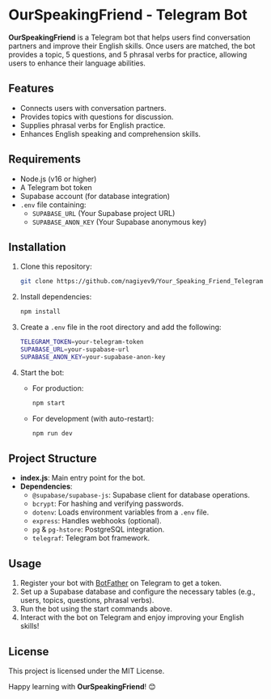 # OurSpeakingFriend - Telegram Bot

**OurSpeakingFriend** is a Telegram bot that helps users find conversation partners and improve their English skills. Once users are matched, the bot provides a topic, 5 questions, and 5 phrasal verbs for practice, allowing users to enhance their language abilities.

## Features

- Connects users with conversation partners.
- Provides topics with questions for discussion.
- Supplies phrasal verbs for English practice.
- Enhances English speaking and comprehension skills.

## Requirements

- Node.js (v16 or higher)
- A Telegram bot token
- Supabase account (for database integration)
- `.env` file containing:
  - `SUPABASE_URL` (Your Supabase project URL)
  - `SUPABASE_ANON_KEY` (Your Supabase anonymous key)

## Installation

1. Clone this repository:
   ```bash
   git clone https://github.com/nagiyev9/Your_Speaking_Friend_Telegram
   ```

2. Install dependencies:
   ```bash
   npm install
   ```

3. Create a `.env` file in the root directory and add the following:
   ```bash
   TELEGRAM_TOKEN=your-telegram-token
   SUPABASE_URL=your-supabase-url
   SUPABASE_ANON_KEY=your-supabase-anon-key
   ```

4. Start the bot:
   - For production:
     ```bash
     npm start
     ```
   - For development (with auto-restart):
     ```bash
     npm run dev
     ```

## Project Structure

- **index.js**: Main entry point for the bot.
- **Dependencies**:
  - `@supabase/supabase-js`: Supabase client for database operations.
  - `bcrypt`: For hashing and verifying passwords.
  - `dotenv`: Loads environment variables from a `.env` file.
  - `express`: Handles webhooks (optional).
  - `pg` & `pg-hstore`: PostgreSQL integration.
  - `telegraf`: Telegram bot framework.

## Usage

1. Register your bot with [BotFather](https://core.telegram.org/bots#botfather) on Telegram to get a token.
2. Set up a Supabase database and configure the necessary tables (e.g., users, topics, questions, phrasal verbs).
3. Run the bot using the start commands above.
4. Interact with the bot on Telegram and enjoy improving your English skills!

## License

This project is licensed under the MIT License.

Happy learning with **OurSpeakingFriend**! 😊
